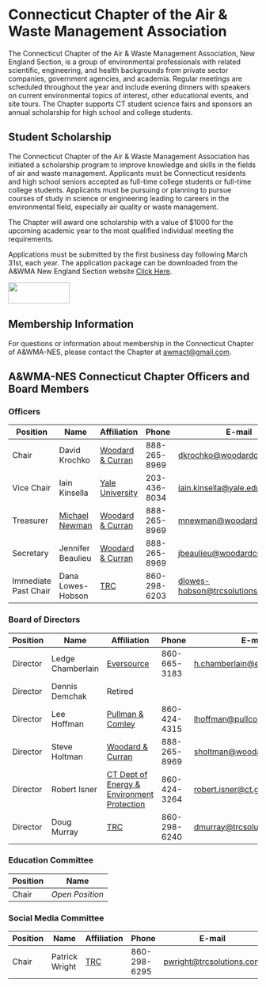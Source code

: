 # Connecticut Chapter of the Air & Waste Management Association

The Connecticut Chapter of the Air & Waste Management Association, New England Section, is a group of environmental professionals with related scientific, engineering, and health backgrounds from private sector companies, government agencies, and academia.  Regular meetings are scheduled throughout the year and include evening dinners with speakers on current environmental topics of interest, other educational events, and site tours.   The Chapter supports CT student science fairs and sponsors an annual scholarship for high school and college students. 

## Student Scholarship

The Connecticut Chapter of the Air & Waste Management Association has initiated a scholarship program to improve knowledge and skills in the fields of air and waste management. Applicants must be Connecticut residents and high school seniors accepted as full-time college students or full-time college students. Applicants must be pursuing or planning to pursue courses of study in science or engineering leading to careers in the environmental field, especially air quality or waste management.

The Chapter will award one scholarship with a value of $1000 for the upcoming academic year to the most qualified individual meeting the requirements.

Applications must be submitted by the first business day following March 31st, each year. The application package can be downloaded from the A&WMA New England Section website [Click Here](http://www.awmanewengland.org/Documents/CT%20Chapter/CT%20AWMA%20Scholarship%20Application.pdf).

<a href="https://www.linkedin.com/groups/5156530"><img src="http://www.awmanewengland.org/Web%20Page%20Images/Linked%20in%20Logo.png" width="124" height="43" /></a>

## Membership Information

For questions or information about membership in the Connecticut Chapter of A&WMA-NES, please contact the Chapter at awmact@gmail.com.

## A&WMA-NES Connecticut Chapter Officers and Board Members

### Officers

| Position | Name          | Affiliation | Phone | E-mail |
| -------- | ------------- | ----------- | ----- | ------ |
| Chair    | David Krochko | [Woodard & Curran](http://www.woodardcurran.com/) | 888-265-8969 | dkrochko@woodardcurran.com |
| Vice Chair | Iain Kinsella | [Yale University](https://www.yale.edu/) | 203-436-8034 | iain.kinsella@yale.edu |
| Treasurer | [Michael Newman](https://www.linkedin.com/in/michael-newman-82481722/) | [Woodard & Curran](http://www.woodardcurran.com/) | 888-265-8969 | mnewman@woodardcurran.com |
| Secretary | Jennifer Beaulieu | [Woodard & Curran](http://www.woodardcurran.com/) | 888-265-8969 | jbeaulieu@woodardcurran.com |
| Immediate Past Chair | Dana Lowes-Hobson | [TRC](http://www.trcsolutions.com/) | 860-298-6203 | dlowes-hobson@trcsolutions.com |

### Board of Directors

| Position | Name              | Affiliation | Phone | E-mail |
| -------- | ----------------- | ----------- | ----- | ------ |
| Director | Ledge Chamberlain | [Eversource](https://www.eversource.com/content/) | 860-665-3183 | h.chamberlain@eversource.com |
| Director | Dennis Demchak    | Retired     |       |        |
| Director | Lee Hoffman       | [Pullman & Comley](http://www.pullcom.com/) | 860-424-4315 | lhoffman@pullcom.com |
| Director | Steve Holtman     | [Woodard & Curran](http://www.woodardcurran.com/) | 888-265-8969 | sholtman@woodardcurran.com |
| Director | Robert Isner      | [CT Dept of Energy & Environment Protection](http://www.ct.gov/deep/) | 860-424-3264 | robert.isner@ct.gov |
| Director | Doug Murray       | [TRC](http://www.trcsolutions.com/) | 860-298-6240 | dmurray@trcsolutions.com |

### Education Committee

| Position | Name |
| -------- | ---- |
| Chair    | *Open Position*|

### Social Media Committee

| Position | Name              | Affiliation | Phone | E-mail |
| -------- | ----------------- | ----------- | ----- | ------ |
| Chair    | Patrick Wright    | [TRC](http://www.trcsolutions.com/) | 860-298-6295 | pwright@trcsolutions.com |
